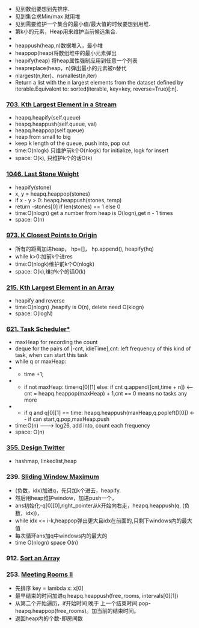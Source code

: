 - 见到数组要想到先排序.
- 见到集合求Min/max 就用堆
- 见到需要维护一个集合的最小值/最大值的时候要想到用堆.
- 第k小的元素，Heap用来维护当前候选集合.
- 
- heappush(heap,n)数据堆入，最小堆
- heappop(heap)将数组堆中的最小元素弹出
- heapify(heap) 将heap属性强制应用到任意一个列表
- heapreplace(heap，n)弹出最小的元素被n替代
- nlargest(n,iter)、nsmallest(n,iter)
- Return a list with the n largest elements from the dataset defined by iterable.Equivalent to: sorted(iterable, key=key, reverse=True)[:n].

### [703. Kth Largest Element in a Stream](https://github.com/liangliang1120/leetcode/blob/main/solutions/703-Kth-Largest-Element-in-a-Stream.py)
- heapq.heapify(self.queue)
- heapq.heappush(self.queue, val)
- heapq.heappop(self.queue)
- heap from small to big
- keep k length of the queue, push into, pop out
- time:O(nlogk) 只维护前k个O(nlogk) for initialize, logk for insert
- space: O(k), 只维护k个的话O(k)

### [1046. Last Stone Weight](https://github.com/liangliang1120/leetcode/blob/main/solutions/1046-Last-Stone-Weight.py)
- heapify(stone)
- x, y = heapq.heappop(stones)
- if x - y > 0: heapq.heappush(stones, temp)
- return -stones[0] if len(stones) == 1 else 0
- time:O(nlogn) get a number from heap is O(logn),get n - 1 times
- space: O(n)

### [973. K Closest Points to Origin](https://github.com/liangliang1120/leetcode/blob/main/solutions/973-K-Closest-Points-to-Origin.py)
- 所有的距离加进heap， hp=[]， hp.append(), heapify(hq)
- while k>0:加前k个进res
- time:O(nlogk)维护前k个O(nlogk)
- space: O(k),维护k个的话O(k)

### [215. Kth Largest Element in an Array](https://github.com/liangliang1120/leetcode/blob/main/solutions/215-Kth-Largest-Element-in-an-Array.py)
- heapify and reverse
- time:O(nlogn) ,heapify is O(n), delete need O(klogn)
- space: O(logN)

### [621. Task Scheduler*](https://github.com/liangliang1120/leetcode/blob/main/solutions/621-Task-Scheduler.py)
- maxHeap for recording the count
- deque for the pairs of [-cnt, idleTime],cnt: left frequency of this kind of task, when can start this task 
- while q or maxHeap: 
- - time +1; 
- - if not maxHeap: time=q[0][1] else: if cnt q.append([cnt,time + n]) <-- cnt = heapq.heappop(maxHeap) + 1,cnt == 0 means no tasks any more
- - if q and q[0][1] == time: heapq.heappush(maxHeap,q.popleft()[0]) <-- if can start,q.pop,maxHeap.push
- time:O(n) ---> log26, add into, count each frequency
- space: O(n)

### [355. Design Twitter](https://github.com/liangliang1120/leetcode/blob/main/solutions/355-Design-Twitter.py)
- hashmap, linkedlist,heap

### 239. [Sliding Window Maximum](https://github.com/liangliang1120/leetcode/blob/main/solutions/Heap_239.py)
- (负数，idx)加进q，先只加k个进去，heapify.  
- 然后用heap维护window，加进push一个，
- ans初始化-q[0][0],right_pointer从k开始向右走，heapq.heappush(q, (负数，idx))，
- while idx <= i-k,heappop弹出更大且idx在前面的,只剩下windows内的最大值
- 每次循环ans加q中windows内的最大的
- time O(nlogn) space O(n)

### 912. [Sort an Array](https://github.com/liangliang1120/leetcode/blob/main/solutions/Heap_912.py)

### 253. [Meeting Rooms II](https://github.com/liangliang1120/leetcode/blob/main/solutions/Heap_253.py)
- 先排序 key = lambda x: x[0]
- 最早结束的时间加进q   heapq.heappush(free_rooms, intervals[0][1])
- 从第二个开始遍历，if开始时间 晚于 上一个结束时间:pop-heapq.heappop(free_rooms)。加当前的结束时间。
- 返回heap内的个数-即房间数




